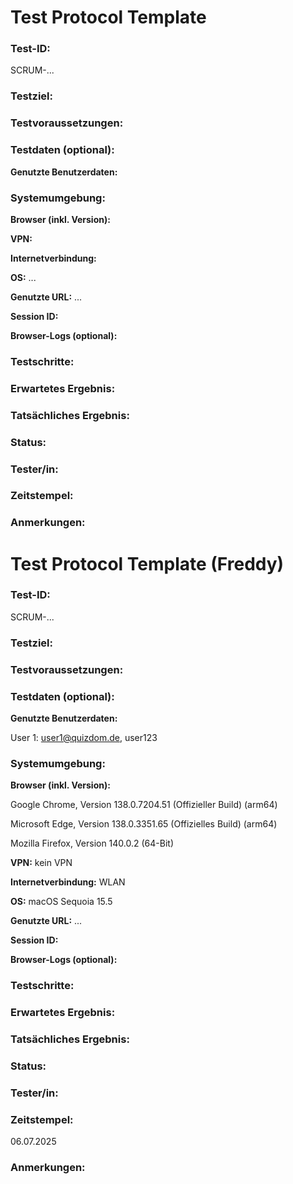 # Test Protocol Template

### Test-ID:

SCRUM-...

### Testziel:

### Testvoraussetzungen:

### Testdaten (optional):

**Genutzte Benutzerdaten:**

### Systemumgebung:

**Browser (inkl. Version):**

**VPN:**

**Internetverbindung:**

**OS:**
...

**Genutzte URL:**
...

**Session ID:**

**Browser-Logs (optional):**

### Testschritte:

### Erwartetes Ergebnis:

### Tatsächliches Ergebnis:

### Status:

### Tester/in:

### Zeitstempel:

### Anmerkungen:

# Test Protocol Template (Freddy)

### Test-ID:

SCRUM-...

### Testziel:

### Testvoraussetzungen:

### Testdaten (optional):

**Genutzte Benutzerdaten:**

User 1: user1@quizdom.de, user123

### Systemumgebung:

**Browser (inkl. Version):**

Google Chrome, Version 138.0.7204.51 (Offizieller Build) (arm64)

Microsoft Edge, Version 138.0.3351.65 (Offizielles Build) (arm64)

Mozilla Firefox, Version 140.0.2 (64-Bit)

**VPN:**
kein VPN

**Internetverbindung:**
WLAN

**OS:**
macOS Sequoia 15.5

**Genutzte URL:**
...

**Session ID:**

**Browser-Logs (optional):**

### Testschritte:

### Erwartetes Ergebnis:

### Tatsächliches Ergebnis:

### Status:

### Tester/in:

### Zeitstempel:

06.07.2025

### Anmerkungen:
